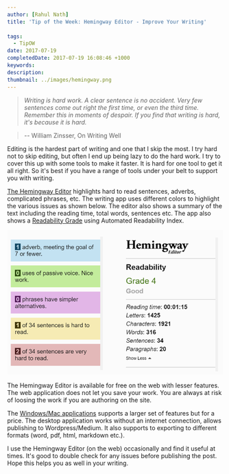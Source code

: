 ```yaml
---
author: [Rahul Nath]
title: 'Tip of the Week: Hemingway Editor - Improve Your Writing'
  
tags:
  - TipOW
date: 2017-07-19
completedDate: 2017-07-19 16:08:46 +1000
keywords:
description:
thumbnail: ../images/hemingway.png
---
```


> _Writing is hard work. A clear sentence is no accident. Very few sentences come out right the first time, or even the third time. Remember this in moments of despair. If you find that writing is hard, it's because it is hard._

> -- William Zinsser, On Writing Well

Editing is the hardest part of writing and one that I skip the most. I try hard not to skip editing, but often I end up being lazy to do the hard work. I try to cover this up with some tools to make it faster. It is hard for one tool to get it all right. So it's best if you have a range of tools under your belt to support you with writing.

[The Hemingway Editor](http://www.hemingwayapp.com/) highlights hard to read sentences, adverbs, complicated phrases, etc. The writing app uses different colors to highlight the various issues as shown below. The editor also shows a summary of the text including the reading time, total words, sentences etc. The app also shows a [Readability Grade](http://www.hemingwayapp.com/help.html) using Automated Readability Index.

<img src="../images/hemingway.png" alt="Hemingway Editor">

The Hemingway Editor is available for free on the web with lesser features. The web application does not let you save your work. You are always at risk of loosing the work if you are authoring on the site.

The [Windows/Mac applications](http://www.hemingwayapp.com/desktop.html) supports a larger set of features but for a price. The desktop application works without an internet connection, allows publishing to Wordpress/Medium. It also supports to exporting to different formats (word, pdf, html, markdown etc.).

I use the Hemingway Editor (on the web) occasionally and find it useful at times. It's good to double check for any issues before publishing the post. Hope this helps you as well in your writing.
